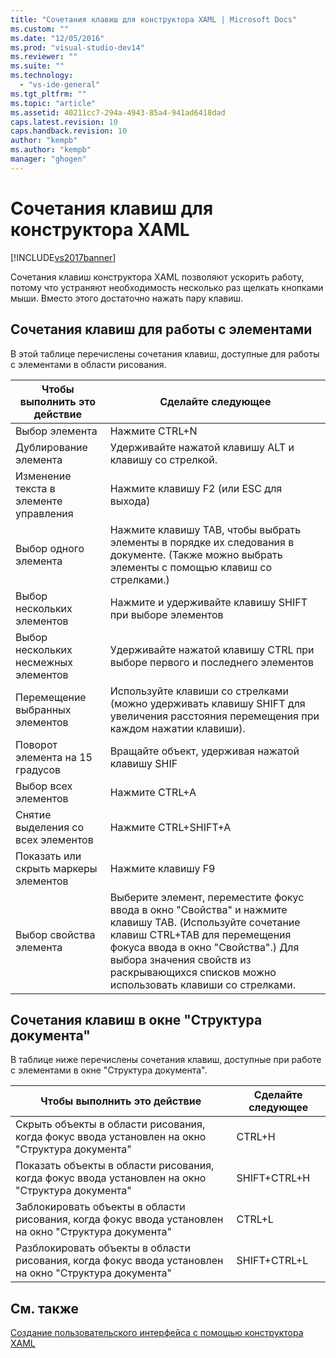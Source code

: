 ```yaml
---
title: "Сочетания клавиш для конструктора XAML | Microsoft Docs"
ms.custom: ""
ms.date: "12/05/2016"
ms.prod: "visual-studio-dev14"
ms.reviewer: ""
ms.suite: ""
ms.technology: 
  - "vs-ide-general"
ms.tgt_pltfrm: ""
ms.topic: "article"
ms.assetid: 40211cc7-294a-4943-85a4-941ad6418dad
caps.latest.revision: 10
caps.handback.revision: 10
author: "kempb"
ms.author: "kempb"
manager: "ghogen"
---
```

# Сочетания клавиш для конструктора XAML
[!INCLUDE[vs2017banner](../code-quality/includes/vs2017banner.md)]

Сочетания клавиш конструктора XAML позволяют ускорить работу, потому что устраняют необходимость несколько раз щелкать кнопками мыши. Вместо этого достаточно нажать пару клавиш.  
  
## Сочетания клавиш для работы с элементами  
 В этой таблице перечислены сочетания клавиш, доступные для работы с элементами в области рисования.  
  
|**Чтобы выполнить это действие**|**Сделайте следующее**|  
|--------------------------------------|----------------------------|  
|Выбор элемента|Нажмите CTRL\+N|  
|Дублирование элемента|Удерживайте нажатой клавишу ALT и клавишу со стрелкой.|  
|Изменение текста в элементе управления|Нажмите клавишу F2 \(или ESC для выхода\)|  
|Выбор одного элемента|Нажмите клавишу TAB, чтобы выбрать элементы в порядке их следования в документе.  \(Также можно выбрать элементы с помощью клавиш со стрелками.\)|  
|Выбор нескольких элементов|Нажмите и удерживайте клавишу SHIFT при выборе элементов|  
|Выбор нескольких несмежных элементов|Удерживайте нажатой клавишу CTRL при выборе первого и последнего элементов|  
|Перемещение выбранных элементов|Используйте клавиши со стрелками \(можно удерживать клавишу SHIFT для увеличения расстояния перемещения при каждом нажатии клавиши\).|  
|Поворот элемента на 15 градусов|Вращайте объект, удерживая нажатой клавишу SHIF|  
|Выбор всех элементов|Нажмите CTRL\+A|  
|Снятие выделения со всех элементов|Нажмите CTRL\+SHIFT\+A|  
|Показать или скрыть маркеры элементов|Нажмите клавишу F9|  
|Выбор свойства элемента|Выберите элемент, переместите фокус ввода в окно "Свойства" и нажмите клавишу TAB.  \(Используйте сочетание клавиш CTRL\+TAB для перемещения фокуса ввода в окно "Свойства".\) Для выбора значения свойств из раскрывающихся списков можно использовать клавиши со стрелками.|  
  
## Сочетания клавиш в окне "Структура документа"  
 В таблице ниже перечислены сочетания клавиш, доступные при работе с элементами в окне "Структура документа".  
  
|**Чтобы выполнить это действие**|**Сделайте следующее**|  
|--------------------------------------|----------------------------|  
|Скрыть объекты в области рисования, когда фокус ввода установлен на окно "Структура документа"|CTRL\+H|  
|Показать объекты в области рисования, когда фокус ввода установлен на окно "Структура документа"|SHIFT\+CTRL\+H|  
|Заблокировать объекты в области рисования, когда фокус ввода установлен на окно "Структура документа"|CTRL\+L|  
|Разблокировать объекты в области рисования, когда фокус ввода установлен на окно "Структура документа"|SHIFT\+CTRL\+L|  
  
## См. также  
 [Создание пользовательского интерфейса с помощью конструктора XAML](../designers/creating-a-ui-by-using-xaml-designer-in-visual-studio.md)